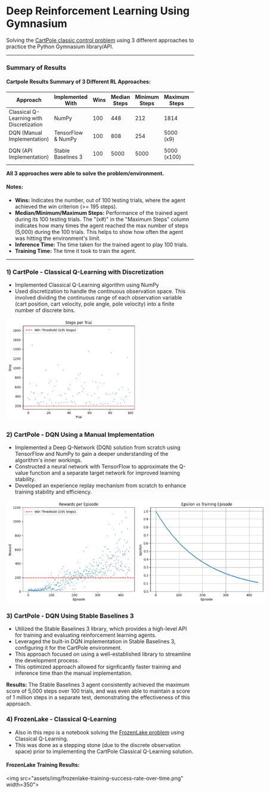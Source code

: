 # Deep Reinforcement Learning Using Gymnasium
Solving the [CartPole classic control problem](https://gymnasium.farama.org/environments/classic_control/cart_pole/) using 3 different approaches to practice the Python Gymnasium library/API.

-------

### Summary of Results

#### Cartpole Results Summary of 3 Different RL Approaches:
| Approach | Implemented With | Wins | Median Steps | Minimum Steps | Maximum Steps | Inference Time | Training Time | Episodes Trained |
|---|---|---|---|---|---|---|---|---|
| Classical Q-Learning with Discretization | NumPy | 100 | 448 | 212 | 1814 | 2 sec | 12 min | 50,000 |
| DQN (Manual Implementation) | TensorFlow & NumPy | 100 | 808 | 254 | 5000 (x9) | 76 min | 5 hours | 438 | 
| DQN (API Implementation) | Stable Baselines 3 | 100 | 5000 | 5000 | 5000 (x100) | 1 min 51 sec | 11 min | 9,675 (1M steps) |

**All 3 approaches were able to solve the problem/environment.**

#### Notes:

- **Wins:**  Indicates the number, out of 100 testing trials, where the agent achieved the win criterion (>= 195 steps).
- **Median/Minimum/Maximum Steps:**  Performance of the trained agent during its 100 testing trials. The "(x#)" in the "Maximum Steps" column indicates how many times the agent reached the max number of steps (5,000) during the 100 trials. This helps to show how often the agent was hitting the environment's limit.
- **Inference Time:** The time taken for the trained agent to play 100 trials.
- **Training Time:** The time it took to train the agent.

--------

### 1) CartPole - Classical Q-Learning with Discretization
- Implemented Classical Q-Learning algorithm using NumPy
- Used discretization to handle the continuous observation space. This involved dividing the continuous range of each observation variable (cart position, cart velocity, pole angle, pole velocity) into a finite number of discrete bins.

<img src="assets/img/cartpole-classicalqlearning-trial-results-scatterplot.png" width="350">

### 2) CartPole - DQN Using a Manual Implementation
- Implemented a Deep Q-Network (DQN) solution from scratch using TensorFlow and NumPy to gain a deeper understanding of the algorithm's inner workings.
- Constructed a neural network with TensorFlow to approximate the Q-value function and a separate target network for improved learning stability.
- Developed an experience replay mechanism from scratch to enhance training stability and efficiency.

<div style="display: flex;">
  <img src="assets/img/cartpole-dqnmanual-training-succes-rate-over-time.png" width="350">
  <img src="assets/img/cartpole-dqnmanual-training-epsilon-vs-episode-grid.png" width="345"> 
</div>


### 3) CartPole - DQN Using Stable Baselines 3
- Utilized the Stable Baselines 3 library, which provides a high-level API for training and evaluating reinforcement learning agents.
- Leveraged the built-in DQN implementation in Stable Baselines 3, configuring it for the CartPole environment.
- This approach focused on using a well-established library to streamline the development process.
- This optimized approach allowed for signficantly faster training and inference time than the manual implementation.

**Results:** The Stable Baselines 3 agent consistently achieved the maximum score of 5,000 steps over 100 trials, and was even able to maintain a score of 1 million steps in a separate test, demonstrating the effectiveness of this approach.

### 4) FrozenLake - Classical Q-Learning
- Also in this repo is a notebook solving the [FrozenLake problem](https://gymnasium.farama.org/environments/toy_text/frozen_lake/) using Classical Q-Learning.
- This was done as a stepping stone (due to the discrete observation space) prior to implementing the CartPole Classical Q-Learning solution.

#### FrozenLake Training Results:

<img src="assets/img/frozenlake-training-success-rate-over-time.png" width=350">

